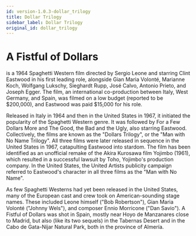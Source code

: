 ```yaml
---
id: version-1.0.3-dollar_trilogy
title: Dollar Trilogy
sidebar_label: Dollar Trilogy
original_id: dollar_trilogy
---
```


# A Fistful of Dollars

is a 1964 Spaghetti Western film directed by Sergio Leone and starring Clint Eastwood in his first leading role, alongside Gian Maria Volonté, Marianne Koch, Wolfgang Lukschy, Sieghardt Rupp, José Calvo, Antonio Prieto, and Joseph Egger. The film, an international co-production between Italy, West Germany, and Spain, was filmed on a low budget (reported to be $200,000), and Eastwood was paid $15,000 for his role.

Released in Italy in 1964 and then in the United States in 1967, it initiated the popularity of the Spaghetti Western genre. It was followed by For a Few Dollars More and The Good, the Bad and the Ugly, also starring Eastwood. Collectively, the films are known as the "Dollars Trilogy", or the "Man with No Name Trilogy". All three films were later released in sequence in the United States in 1967, catapulting Eastwood into stardom. The film has been identified as an unofficial remake of the Akira Kurosawa film Yojimbo (1961), which resulted in a successful lawsuit by Toho, Yojimbo's production company. In the United States, the United Artists publicity campaign referred to Eastwood's character in all three films as the "Man with No Name".

As few Spaghetti Westerns had yet been released in the United States, many of the European cast and crew took on American-sounding stage names. These included Leone himself ("Bob Robertson"), Gian Maria Volonté ("Johnny Wels"), and composer Ennio Morricone ("Dan Savio"). A Fistful of Dollars was shot in Spain, mostly near Hoyo de Manzanares close to Madrid, but also (like its two sequels) in the Tabernas Desert and in the Cabo de Gata-Níjar Natural Park, both in the province of Almería.